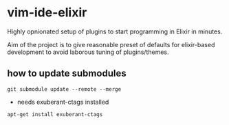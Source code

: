 
# vim-ide-elixir

Highly opnionated setup of plugins to start programming in Elixir in minutes. 

Aim of the project is to give reasonable preset of defaults for elixir-based development to
avoid laborous tuning of plugins/themes.





## how to update submodules
```
git submodule update --remote --merge
```


- needs exuberant-ctags installed
```
apt-get install exuberant-ctags
```



